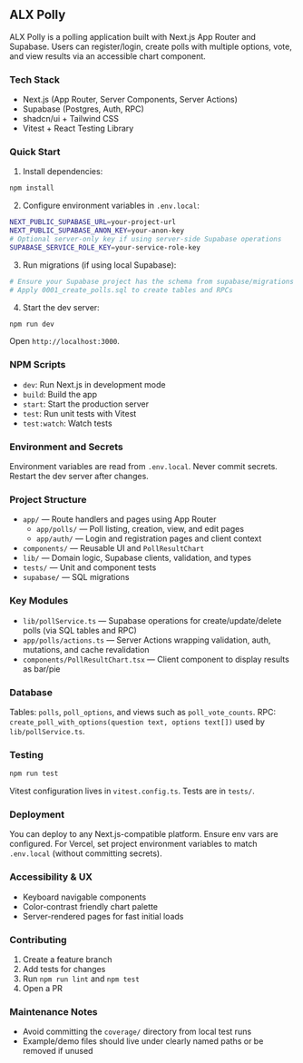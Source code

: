 ## ALX Polly

ALX Polly is a polling application built with Next.js App Router and Supabase. Users can register/login, create polls with multiple options, vote, and view results via an accessible chart component.

### Tech Stack
- Next.js (App Router, Server Components, Server Actions)
- Supabase (Postgres, Auth, RPC)
- shadcn/ui + Tailwind CSS
- Vitest + React Testing Library

### Quick Start
1) Install dependencies:
```bash
npm install
```
2) Configure environment variables in `.env.local`:
```bash
NEXT_PUBLIC_SUPABASE_URL=your-project-url
NEXT_PUBLIC_SUPABASE_ANON_KEY=your-anon-key
# Optional server-only key if using server-side Supabase operations
SUPABASE_SERVICE_ROLE_KEY=your-service-role-key
```
3) Run migrations (if using local Supabase):
```bash
# Ensure your Supabase project has the schema from supabase/migrations
# Apply 0001_create_polls.sql to create tables and RPCs
```
4) Start the dev server:
```bash
npm run dev
```
Open `http://localhost:3000`.

### NPM Scripts
- `dev`: Run Next.js in development mode
- `build`: Build the app
- `start`: Start the production server
- `test`: Run unit tests with Vitest
- `test:watch`: Watch tests

### Environment and Secrets
Environment variables are read from `.env.local`. Never commit secrets. Restart the dev server after changes.

### Project Structure
- `app/` — Route handlers and pages using App Router
  - `app/polls/` — Poll listing, creation, view, and edit pages
  - `app/auth/` — Login and registration pages and client context
- `components/` — Reusable UI and `PollResultChart`
- `lib/` — Domain logic, Supabase clients, validation, and types
- `tests/` — Unit and component tests
- `supabase/` — SQL migrations

### Key Modules
- `lib/pollService.ts` — Supabase operations for create/update/delete polls (via SQL tables and RPC)
- `app/polls/actions.ts` — Server Actions wrapping validation, auth, mutations, and cache revalidation
- `components/PollResultChart.tsx` — Client component to display results as bar/pie

### Database
Tables: `polls`, `poll_options`, and views such as `poll_vote_counts`.
RPC: `create_poll_with_options(question text, options text[])` used by `lib/pollService.ts`.

### Testing
```bash
npm run test
```
Vitest configuration lives in `vitest.config.ts`. Tests are in `tests/`.

### Deployment
You can deploy to any Next.js-compatible platform. Ensure env vars are configured. For Vercel, set project environment variables to match `.env.local` (without committing secrets).

### Accessibility & UX
- Keyboard navigable components
- Color-contrast friendly chart palette
- Server-rendered pages for fast initial loads

### Contributing
1. Create a feature branch
2. Add tests for changes
3. Run `npm run lint` and `npm test`
4. Open a PR

### Maintenance Notes
- Avoid committing the `coverage/` directory from local test runs
- Example/demo files should live under clearly named paths or be removed if unused
